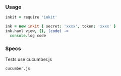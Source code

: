 ### Usage
```coffeescript
inkit = require 'inkit'

ink = new inkit { secret: 'xxxx', token: 'xxxx' }
ink.haml view, {}, (code) ->
  console.log code
```
### Specs
Tests use cucumber.js

`cucumber.js`
